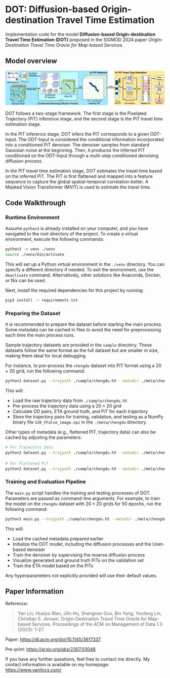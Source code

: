 # DOT: Diffusion-based Origin-destination Travel Time Estimation

Implementation code for the model **Diffusion-based Origin-destination Travel Time Estimation (DOT)** proposed in the SIGMOD 2024 paper *Origin-Destination Travel Time Oracle for Map-based Services*.

## Model overview

![overall-framework](./assets/overall-framework.jpg)

DOT follows a two-stage framework. The first stage is the Pixelated Trajectory (PiT) inference stage, and the second stage is the PiT travel time estimation stage.

In the PiT inference stage, DOT infers the PiT corresponds to a given ODT-Input. The ODT-Input is considered the conditional information incorporated into a conditioned PiT denoiser. The denoiser samples from standard Gaussian noise at the beginning. Then, it produces the inferred PiT conditioned on the ODT-Input through a multi-step conditioned denoising diffusion process.

In the PiT travel time estimation stage, DOT estimates the travel time based on the inferred PiT. The PiT is first flattened and mapped into a feature sequence to capture the global spatial-temporal correlation better. A Masked Vision Transformer (MViT) is used to estimate the travel time. 

## Code Walkthrough

### Runtime Environment

Assume `python3` is already installed on your computer, and you have navigated to the root directory of the project. To create a virtual environment, execute the following commands:

```bash
python3 -m venv ./venv
source ./venv/bin/activate
```

This will set up a Python virtual environment in the `./venv` directory. You can specify a different directory if needed. To exit the environment, use the `deactivate` command. Alternatively, other solutions like Anaconda, Docker, or Nix can be used.

Next, install the required dependencies for this project by running:

```bash
pip3 install -r requirements.txt
```

### Preparing the Dataset

It is recommended to prepare the dataset before starting the main process. Some metadata can be cached in files to avoid the need for preprocessing each time the main process runs.

Sample trajectory datasets are provided in the `sample` directory. These datasets follow the same format as the full dataset but are smaller in size, making them ideal for local debugging.

For instance, to pre-process the `chengdu` dataset into PiT format using a $20 \times 20$ grid, run the following command:

```bash
python3 dataset.py --trajpath ./sample/chengdu.h5 --metadir ./meta/chengdu -s 20 -t image
```

This will:

- Load the raw trajectory data from `./sample/chengdu.h5`
- Pre-process the trajectory data using a $20 \times 20$ grid
- Calculate OD pairs, ETA ground truth, and PiT for each trajectory
- Store the trajectory pairs for training, validation, and testing as a NumPy binary file `S20_FFalse_image.npz` in the `./meta/chengdu` directory.

Other types of metadata (e.g., flattened PiT, trajectory data) can also be cached by adjusting the parameters:

```bash
# For Trajectory Data
python3 dataset.py --trajpath ./sample/chengdu.h5 --metadir ./meta/chengdu -s 20 -t traj

# For Flattened PiT
python3 dataset.py --trajpath ./sample/chengdu.h5 --metadir ./meta/chengdu -s 20 -t image --flat
```

### Training and Evaluation Pipeline

The `main.py` script handles the training and testing processes of DOT. Parameters are passed as command-line arguments. For example, to train the model on the `chengdu` dataset with $20 \times 20$ grids for 50 epochs, run the following command:

```bash
python3 main.py --trajpath ./sample/chengdu.h5 --metadir ./meta/chengdu -s 20 --traindiff -e 50 --device cuda:0
```

This will:

- Load the cached metadata prepared earlier
- Initialize the DOT model, including the diffusion processes and the Unet-based denoiser
- Train the denoiser by supervising the reverse diffusion process
- Visualize generated and ground truth PiTs on the validation set
- Train the ETA model based on the PiTs

Any hyperparameters not explicitly provided will use their default values.

## Paper Information

Reference:

> Yan Lin, Huaiyu Wan, Jilin Hu, Shengnan Guo, Bin Yang, Youfang Lin, Christian S. Jensen. Origin-Destination Travel Time Oracle for Map-based Services. Proceedings of the ACM on Management of Data 1.3 (2023): 1-27.

Paper: https://dl.acm.org/doi/10.1145/3617337

Pre-print: https://arxiv.org/abs/2307.03048

If you have any further questions, feel free to contact me directly. My contact information is available on my homepage: https://www.yanlincs.com/